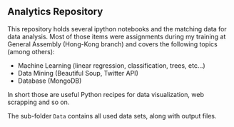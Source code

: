 ## Analytics Repository

This repository holds several ipython notebooks and the matching data for data analysis. Most of those items were assignments during my training
at General Assembly (Hong-Kong branch) and covers the following topics (among others):

* Machine Learning (linear regression, classification, trees, etc...)
* Data Mining (Beautiful Soup, Twitter API)
* Database (MongoDB)

In short those are useful Python recipes for data visualization, web scrapping and so on.

The sub-folder `Data` contains all used data sets, along with output files.